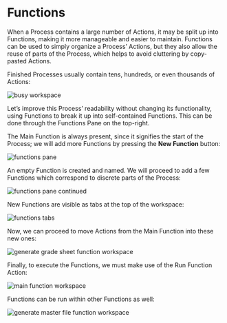 # Functions
When a Process contains a large number of Actions, it may be split up into Functions, making it more manageable and easier to maintain. Functions can be used to simply organize a Process’ Actions, but they also allow the reuse of parts of the Process, which helps to avoid cluttering by copy-pasted Actions.

Finished Processes usually contain tens, hundreds, or even thousands of Actions:

![busy workspace](..\media\busy-workspace.png)
 
Let’s improve this Process’ readability without changing its functionality, using Functions to break it up into self-contained Functions. This can be done through the Functions Pane on the top-right.

The Main Function is always present, since it signifies the start of the Process; we will add more Functions by pressing the **New Function** button:

![functions pane](..\media\functions-pane.png)
 
An empty Function is created and named. We will proceed to add a few Functions which correspond to discrete parts of the Process:

![functions pane continued](..\media\functions-pane-continued.png)
 
New Functions are visible as tabs at the top of the workspace:

![functions tabs](..\media\functions-tabs.png)

Now, we can proceed to move Actions from the Main Function into these new ones:

![generate grade sheet function workspace](..\media\generate-grade-sheet-function-workspace.png)
 
Finally, to execute the Functions, we must make use of the Run Function Action:

![main function workspace](..\media\main-function-workspace.png)
 
Functions can be run within other Functions as well:

![generate master file function workspace](..\media\generate-grade-sheet-function-workspace.png)
 

